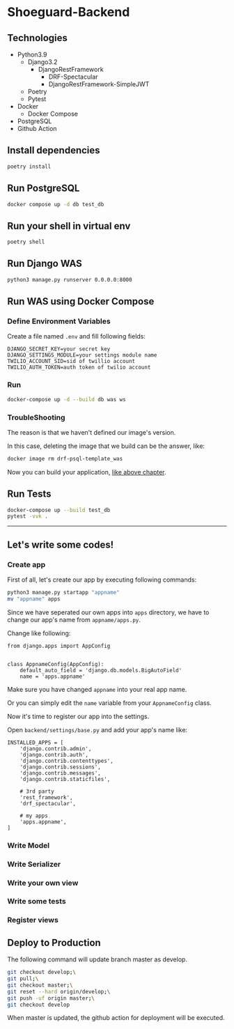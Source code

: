 # Shoeguard-Backend

## Technologies

- Python3.9
  - Django3.2
    - DjangoRestFramework
      - DRF-Spectacular
      - DjangoRestFramework-SimpleJWT
  - Poetry
  - Pytest
- Docker
  - Docker Compose
- PostgreSQL
- Github Action

## Install dependencies

```sh
poetry install
```

## Run PostgreSQL

```sh
docker compose up -d db test_db
```

## Run your shell in virtual env

```sh
poetry shell
```

## Run Django WAS

```sh
python3 manage.py runserver 0.0.0.0:8000
```

## Run WAS using Docker Compose

### Define Environment Variables

Create a file named `.env` and fill following fields:

```env
DJANGO_SECRET_KEY=your secret key
DJANGO_SETTINGS_MODULE=your settings module name
TWILIO_ACCOUNT_SID=sid of twillio account
TWILIO_AUTH_TOKEN=auth token of twilio account
```

### Run

```sh
docker-compose up -d --build db was ws
```

### TroubleShooting

The reason is that we haven't defined our image's version.

In this case, deleting the image that we build can be the answer, like:

```sh
docker image rm drf-psql-template_was
```

Now you can build your application, [like above chapter](###Run).

## Run Tests

```sh
docker-compose up --build test_db
pytest -vvk .
```

---

## Let's write some codes!

### Create app

First of all, let's create our app by executing following commands:

```sh
python3 manage.py startapp "appname"
mv "appname" apps
```

Since we have seperated our own apps into `apps` directory, we have to change our app's name from `appname/apps.py`.

Change like following:

```python3
from django.apps import AppConfig


class AppnameConfig(AppConfig):
    default_auto_field = 'django.db.models.BigAutoField'
    name = 'apps.appname'
```

Make sure you have changed `appname` into your real app name.

Or you can simply edit the `name` variable from your `AppnameConfig` class.

Now it's time to register our app into the settings.

Open `backend/settings/base.py` and add your app's name like:

```python3
INSTALLED_APPS = [
    'django.contrib.admin',
    'django.contrib.auth',
    'django.contrib.contenttypes',
    'django.contrib.sessions',
    'django.contrib.messages',
    'django.contrib.staticfiles',

    # 3rd party
    'rest_framework',
    'drf_spectacular',

    # my apps
    'apps.appname',
]
```

### Write Model

### Write Serializer

### Write your own view

### Write some tests

### Register views

## Deploy to Production

The following command will update branch master as develop.

```sh
git checkout develop;\
git pull;\
git checkout master;\
git reset --hard origin/develop;\
git push -uf origin master;\
git checkout develop
```

When master is updated, the github action for deployment will be executed.
